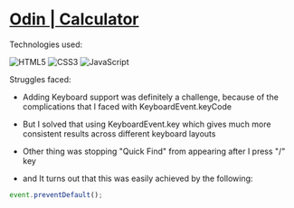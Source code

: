 # [Odin | Calculator](https://ledathemis.github.io/odin-calculator)

Technologies used:

![HTML5](https://img.shields.io/badge/html5-E34F26.svg?style=for-the-badge&logo=html5&logoColor=FFF)
![CSS3](https://img.shields.io/badge/css3-1572B6.svg?style=for-the-badge&logo=css3&logoColor=FFF)
![JavaScript](https://img.shields.io/badge/javascript-%23323330.svg?style=for-the-badge&logo=javascript&logoColor=%23F7DF1E)

Struggles faced:

- Adding Keyboard support was definitely a challenge, because of the complications that I faced with KeyboardEvent.keyCode

- But I solved that using KeyboardEvent.key which gives much more consistent results across different keyboard layouts

- Other thing was stopping "Quick Find" from appearing after I press "/" key
- and It turns out that this was easily achieved by the following:

```js
event.preventDefault();
```
